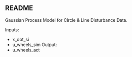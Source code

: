 ## README

Gaussian Process Model for Circle & Line Disturbance Data.

Inputs:
  - x_dot_si
  - u_wheels_sim
Output:
  - u_wheels_act
